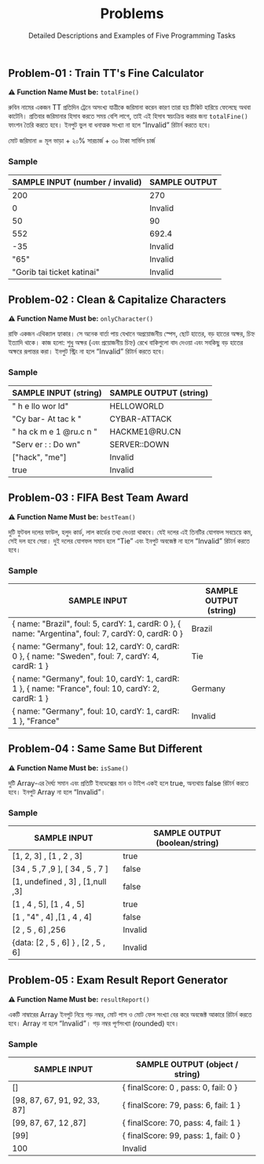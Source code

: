 
  <header>
    <h1>Problems</h1>
    <p>Detailed Descriptions and Examples of Five Programming Tasks</p>
  </header>

  <!-- Problem 01 -->
  <section id="problem-01">
    <h2>Problem-01 : Train TT's Fine Calculator</h2>
    <p><strong>⚠ Function Name Must be:</strong> <code>totalFine()</code></p>
    <p>রুবিন নামের একজন TT প্রতিদিন ট্রেনে অসংখ্য যাত্রীকে জরিমানা করেন কারণ তারা হয় টিকিট হারিয়ে ফেলেছে অথবা কাটেনি। প্রতিবার জরিমানার হিসাব করতে সময় বেশি লাগে, তাই এই হিসাব স্বয়ংক্রিয় করার জন্য <code>totalFine()</code> ফাংশন তৈরি করতে হবে। ইনপুট ভুল বা ধনাত্মক সংখ্যা না হলে “Invalid” রিটার্ন করতে হবে।</p>
    <p>মোট জরিমানা = মূল ভাড়া + ২০% সারচার্জ + ৩০ টাকা সার্ভিস চার্জ</p>
    <h3>Sample</h3>
    <table>
      <thead>
        <tr><th>SAMPLE INPUT (number / invalid)</th><th>SAMPLE OUTPUT</th></tr>
      </thead>
      <tbody>
        <tr><td>200</td><td>270</td></tr>
        <tr><td>0</td><td>Invalid</td></tr>
        <tr><td>50</td><td>90</td></tr>
        <tr><td>552</td><td>692.4</td></tr>
        <tr><td>-35</td><td>Invalid</td></tr>
        <tr><td>"65"</td><td>Invalid</td></tr>
        <tr><td>"Gorib tai ticket katinai"</td><td>Invalid</td></tr>
      </tbody>
    </table>
  </section>

  <!-- Problem 02 -->
  <section id="problem-02">
    <h2>Problem-02 : Clean &amp; Capitalize Characters</h2>
    <p><strong>⚠ Function Name Must be:</strong> <code>onlyCharacter()</code></p>
    <p>রাফি একজন এথিক্যাল হ্যাকার। সে অনেক বার্তা পায় যেখানে অপ্রয়োজনীয় স্পেস, ছোট হাতের, বড় হাতের অক্ষর, চিহ্ন ইত্যাদি থাকে। কাজ হলো: শুধু অক্ষর (এবং প্রয়োজনীয় চিহ্ন) রেখে বাকিগুলো বাদ দেওয়া এবং সবকিছু বড় হাতের অক্ষরে রূপান্তর করা। ইনপুট স্ট্রিং না হলে “Invalid” রিটার্ন করতে হবে।</p>
    <h3>Sample</h3>
    <table>
      <thead>
        <tr><th>SAMPLE INPUT (string)</th><th>SAMPLE OUTPUT (string)</th></tr>
      </thead>
      <tbody>
        <tr><td>"  h e llo wor   ld"</td><td>HELLOWORLD</td></tr>
        <tr><td>"Cy   bar- At  tac k  "</td><td>CYBAR-ATTACK</td></tr>
        <tr><td>" ha ck m e 1 @ru.c  n  "</td><td>HACKME1@RU.CN</td></tr>
        <tr><td>"Serv er : : Do wn"</td><td>SERVER::DOWN</td></tr>
        <tr><td>["hack", "me"]</td><td>Invalid</td></tr>
        <tr><td>true</td><td>Invalid</td></tr>
      </tbody>
    </table>
  </section>

  <!-- Problem 03 -->
  <section id="problem-03">
    <h2>Problem-03 : FIFA Best Team Award</h2>
    <p><strong>⚠ Function Name Must be:</strong> <code>bestTeam()</code></p>
    <p>দুটি ফুটবল দলের ফাউল, হলুদ কার্ড, লাল কার্ডের তথ্য দেওয়া থাকবে। যেই দলের এই তিনটির যোগফল সবচেয়ে কম, সেই দল হবে সেরা। দুই দলের যোগফল সমান হলে “Tie” এবং ইনপুট অবজেক্ট না হলে “Invalid” রিটার্ন করতে হবে।</p>
    <h3>Sample</h3>
    <table>
      <thead>
        <tr><th>SAMPLE INPUT</th><th>SAMPLE OUTPUT (string)</th></tr>
      </thead>
      <tbody>
        <tr>
          <td>{ name: "Brazil", foul: 5, cardY: 1, cardR: 0 }, { name: "Argentina", foul: 7, cardY: 0, cardR: 0 }</td>
          <td>Brazil</td>
        </tr>
        <tr>
          <td>{ name: "Germany", foul: 12, cardY: 0, cardR: 0 }, { name: "Sweden", foul: 7, cardY: 4, cardR: 1 }</td>
          <td>Tie</td>
        </tr>
        <tr>
          <td>{ name: "Germany", foul: 10, cardY: 1, cardR: 1 }, { name: "France", foul: 10, cardY: 2, cardR: 1 }</td>
          <td>Germany</td>
        </tr>
        <tr>
          <td>{ name: "Germany", foul: 10, cardY: 1, cardR: 1 }, "France"</td>
          <td>Invalid</td>
        </tr>
      </tbody>
    </table>
  </section>

  <!-- Problem 04 -->
  <section id="problem-04">
    <h2>Problem-04 : Same Same But Different</h2>
    <p><strong>⚠ Function Name Must be:</strong> <code>isSame()</code></p>
    <p>দুটি Array-এর দৈর্ঘ্য সমান এবং প্রতিটি ইনডেক্সের মান ও টাইপ একই হলে true, অন্যথায় false রিটার্ন করতে হবে। ইনপুট Array না হলে “Invalid”।</p>
    <h3>Sample</h3>
    <table>
      <thead>
        <tr><th>SAMPLE INPUT</th><th>SAMPLE OUTPUT (boolean/string)</th></tr>
      </thead>
      <tbody>
        <tr><td>[1, 2, 3] , [1 , 2 , 3]</td><td>true</td></tr>
        <tr><td>[34 , 5 ,7 ,9 ], [ 34 , 5 , 7 ]</td><td>false</td></tr>
        <tr><td>[1, undefined , 3] , [1,null ,3]</td><td>false</td></tr>
        <tr><td>[1 , 4 , 5], [1 , 4 , 5]</td><td>true</td></tr>
        <tr><td>[1 , "4" , 4] ,[1 , 4  , 4]</td><td>false</td></tr>
        <tr><td>[2 , 5 , 6] ,256</td><td>Invalid</td></tr>
        <tr><td>{data: [2 , 5 , 6] } , [2 , 5 , 6]</td><td>Invalid</td></tr>
      </tbody>
    </table>
  </section>

  <!-- Problem 05 -->
  <section id="problem-05">
    <h2>Problem-05 : Exam Result Report Generator</h2>
    <p><strong>⚠ Function Name Must be:</strong> <code>resultReport()</code></p>
    <p>একটি নাম্বারের Array ইনপুট নিয়ে গড় নম্বর, মোট পাস ও মোট ফেল সংখ্যা বের করে অবজেক্ট আকারে রিটার্ন করতে হবে। Array না হলে “Invalid”। গড় নম্বর পূর্ণসংখ্যা (rounded) হবে।</p>
    <h3>Sample</h3>
    <table>
      <thead>
        <tr><th>SAMPLE INPUT</th><th>SAMPLE OUTPUT (object / string)</th></tr>
      </thead>
      <tbody>
        <tr><td>[]</td><td>{ finalScore: 0 , pass: 0, fail: 0 }</td></tr>
        <tr><td>[98, 87, 67, 91, 92, 33, 87]</td><td>{ finalScore: 79, pass: 6, fail: 1 }</td></tr>
        <tr><td>[99, 87, 67, 12 ,87]</td><td>{ finalScore: 70, pass: 4, fail: 1 }</td></tr>
        <tr><td>[99]</td><td>{ finalScore: 99, pass: 1, fail: 0 }</td></tr>
        <tr><td>100</td><td>Invalid</td></tr>
      </tbody>
    </table>
  </section>

